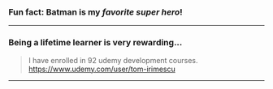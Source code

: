 ### Fun fact: **Batman** is my *favorite super hero*!
---
### Being a lifetime learner is very rewarding...
> I have enrolled in 92 udemy development courses.
https://www.udemy.com/user/tom-irimescu
---
